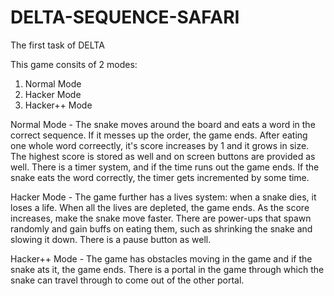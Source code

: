 # DELTA-SEQUENCE-SAFARI

The first task of DELTA

This game consits of 2 modes:
  1. Normal Mode
  2. Hacker Mode
  3. Hacker++ Mode

Normal Mode - The snake moves around the board and eats a word in the correct sequence. If it messes up the order, the game ends. After eating one whole word correectly, it's score increases by 1 and it grows in size. The highest score is stored as well and on screen buttons are provided as well. There is a timer system, and if the time runs out the game ends. If the snake eats the word correctly, the timer gets incremented by some time.

Hacker Mode - The game further has a lives system: when a snake dies, it loses a life. When all the lives are depleted, the game ends. As the score increases, make the snake move faster. There are power-ups that spawn randomly and gain buffs on eating them, such as shrinking the snake and slowing it down. There is a pause button as well.

Hacker++ Mode - The game has obstacles moving in the game and if the snake ats it, the game ends. There is a portal in the game through which the snake can travel through to come out of the other portal.
